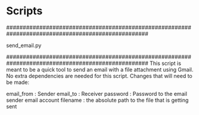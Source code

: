 # Scripts

###################################################################################################

send_email.py

###################################################################################################
This script is meant to be a quick tool to send an email with a file attachment using Gmail. No extra dependencies are needed for this script. Changes that will need to be made: 

email_from : Sender 
email_to : Receiver
password : Password to the email sender email account
filename : the absolute path to the file that is getting sent

